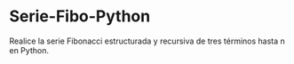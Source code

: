 # Serie-Fibo-Python
Realice la serie Fibonacci estructurada y recursiva de tres términos hasta n en Python.
